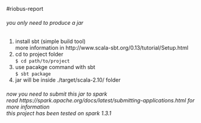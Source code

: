 #riobus-report

<h6>you only need to produce a jar</h6>
<ol>
    <li>install sbt (simple build tool)<br>
    more information in http://www.scala-sbt.org/0.13/tutorial/Setup.html<br>
    <li>cd to project folder <br>
    <code>$ cd path/to/project</code></li>
    <li>use pacakge command with sbt <br>
    <code>$ sbt package</code></li>
    <li>jar will be inside ./target/scala-2.10/ folder<br>
</ol>

<h6>now you need to submit this jar to spark<br>
read https://spark.apache.org/docs/latest/submitting-applications.html for more information<br>
this project has been tested on spark 1.3.1</h6>
